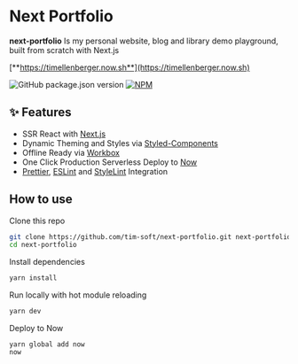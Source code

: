 # Next Portfolio

**next-portfolio** Is my personal website, blog and library demo playground, built from scratch with Next.js

[**https://timellenberger.now.sh**](https://timellenberger.now.sh)

![GitHub package.json version](https://img.shields.io/github/package-json/v/tim-soft/next-portfolio.svg?color=brightgreen&style=popout-square)
[![NPM](https://img.shields.io/npm/l/react-particles-webgl.svg?color=brightgreen&style=popout-square)](https://github.com/tim-soft/next-portfolio/blob/master/LICENSE)

## ✨ Features

- SSR React with [Next.js](https://github.com/zeit/next.js/)
- Dynamic Theming and Styles via [Styled-Components](https://github.com/styled-components/styled-components)
- Offline Ready via [Workbox](https://github.com/GoogleChrome/workbox)
- One Click Production Serverless Deploy to [Now](https://zeit.co/now)
- [Prettier](https://github.com/prettier/prettier), [ESLint](https://github.com/eslint/eslint) and [StyleLint](https://stylelint.io/)  Integration

## How to use

Clone this repo

```bash
git clone https://github.com/tim-soft/next-portfolio.git next-portfolio
cd next-portfolio
```

Install dependencies

```bash
yarn install
```

Run locally with hot module reloading

```bash
yarn dev
```

Deploy to Now

```
yarn global add now
now
```
